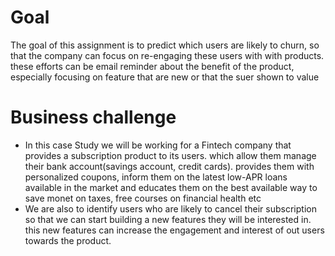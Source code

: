 # Goal
The goal of this assignment is to predict which users are likely to churn, so that the company can focus on re-engaging these users with with products. these efforts can be email reminder about the benefit of the product, especially focusing on feature that are new or that the suer shown to value 
# Business challenge
- In this case Study we will be working for a Fintech company that provides a subscription product to its users. which allow them manage their bank account(savings account, credit cards). provides them with personalized coupons, inform them on the latest low-APR loans available in the market and educates them on the best available way to save monet on taxes, free courses on financial health etc 
- We are also to identify users who are likely to cancel their subscription so that we can start building a new features they will be interested in. this new features can increase the engagement and interest of out users towards the product. 
